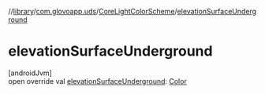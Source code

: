 //[library](../../../index.md)/[com.glovoapp.uds](../index.md)/[CoreLightColorScheme](index.md)/[elevationSurfaceUnderground](elevation-surface-underground.md)

# elevationSurfaceUnderground

[androidJvm]\
open override val [elevationSurfaceUnderground](elevation-surface-underground.md): [Color](https://developer.android.com/reference/kotlin/androidx/compose/ui/graphics/Color.html)
